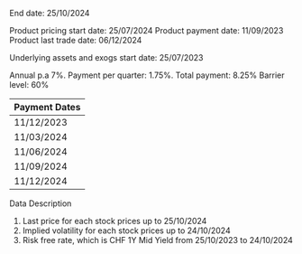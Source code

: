 End date: 25/10/2024

Product pricing start date: 25/07/2024
Product payment date: 11/09/2023
Product last trade date: 06/12/2024

Underlying assets and exogs start date: 25/07/2023

Annual p.a 7%. Payment per quarter: 1.75%. Total payment: 8.25%
Barrier level: 60%


| Payment Dates |
| ---- |
| 11/12/2023 |
| 11/03/2024 |
| 11/06/2024 |
| 11/09/2024 |
| 11/12/2024 |


Data Description
1. Last price for each stock prices up to 25/10/2024
2. Implied volatility for each stock prices up to 24/10/2024
3. Risk free rate, which is CHF 1Y Mid Yield from 25/10/2023 to 24/10/2024